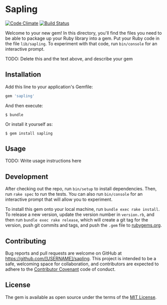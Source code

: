 # Sapling

[![Code Climate](https://codeclimate.com/github/Archethought/sapling/badges/gpa.svg)](https://codeclimate.com/github/Archethought/sapling)
[![Build Status](https://travis-ci.org/Archethought/sapling.svg?branch=master)](https://travis-ci.org/Archethought/sapling)

Welcome to your new gem! In this directory, you'll find the files you need to be able to package up your Ruby library into a gem. Put your Ruby code in the file `lib/sapling`. To experiment with that code, run `bin/console` for an interactive prompt.

TODO: Delete this and the text above, and describe your gem

## Installation

Add this line to your application's Gemfile:

```ruby
gem 'sapling'
```

And then execute:

    $ bundle

Or install it yourself as:

    $ gem install sapling

## Usage

TODO: Write usage instructions here

## Development

After checking out the repo, run `bin/setup` to install dependencies. Then, run `rake spec` to run the tests. You can also run `bin/console` for an interactive prompt that will allow you to experiment.

To install this gem onto your local machine, run `bundle exec rake install`. To release a new version, update the version number in `version.rb`, and then run `bundle exec rake release`, which will create a git tag for the version, push git commits and tags, and push the `.gem` file to [rubygems.org](https://rubygems.org).

## Contributing

Bug reports and pull requests are welcome on GitHub at https://github.com/[USERNAME]/sapling. This project is intended to be a safe, welcoming space for collaboration, and contributors are expected to adhere to the [Contributor Covenant](http://contributor-covenant.org) code of conduct.


## License

The gem is available as open source under the terms of the [MIT License](http://opensource.org/licenses/MIT).

